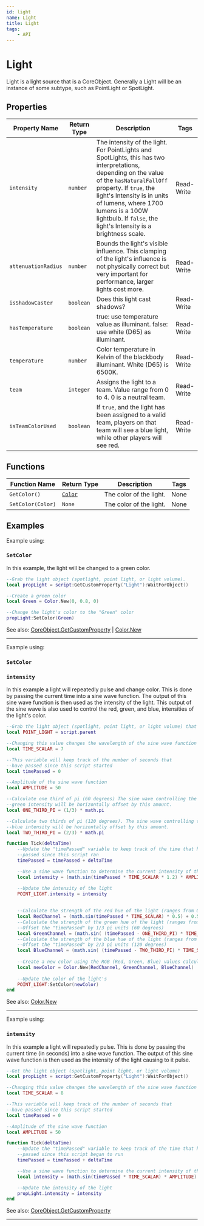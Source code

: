 ```yaml
---
id: light
name: Light
title: Light
tags:
    - API
---
```


# Light

Light is a light source that is a CoreObject. Generally a Light will be an instance of some subtype, such as PointLight or SpotLight.

## Properties

| Property Name | Return Type | Description | Tags |
| -------- | ----------- | ----------- | ---- |
| `intensity` | `number` | The intensity of the light. For PointLights and SpotLights, this has two interpretations, depending on the value of the `hasNaturalFallOff` property. If `true`, the light's Intensity is in units of lumens, where 1700 lumens is a 100W lightbulb. If `false`, the light's Intensity is a brightness scale. | Read-Write |
| `attenuationRadius` | `number` | Bounds the light's visible influence. This clamping of the light's influence is not physically correct but very important for performance, larger lights cost more. | Read-Write |
| `isShadowCaster` | `boolean` | Does this light cast shadows? | Read-Write |
| `hasTemperature` | `boolean` | true: use temperature value as illuminant. false: use white (D65) as illuminant. | Read-Write |
| `temperature` | `number` | Color temperature in Kelvin of the blackbody illuminant. White (D65) is 6500K. | Read-Write |
| `team` | `integer` | Assigns the light to a team. Value range from 0 to 4. 0 is a neutral team. | Read-Write |
| `isTeamColorUsed` | `boolean` | If `true`, and the light has been assigned to a valid team, players on that team will see a blue light, while other players will see red. | Read-Write |

## Functions

| Function Name | Return Type | Description | Tags |
| -------- | ----------- | ----------- | ---- |
| `GetColor()` | [`Color`](color.md) | The color of the light. | None |
| `SetColor(Color)` | `None` | The color of the light. | None |

## Examples

Example using:

### `SetColor`

In this example, the light will be changed to a green color.

```lua
--Grab the light object (spotlight, point light, or light volume).
local propLight = script:GetCustomProperty("Light"):WaitForObject()

--Create a green color
local Green = Color.New(0, 0.8, 0)

--Change the light's color to the "Green" color
propLight:SetColor(Green)
```

See also: [CoreObject.GetCustomProperty](coreobject.md) | [Color.New](color.md)

---

Example using:

### `SetColor`

### `intensity`

In this example a light will repeatedly pulse and change color. This is done by passing the current time into a sine wave function. The output of this sine wave function is then used as the intensity of the light. This output of the sine wave is also used to control the red, green, and blue, intensities of the light's color.

```lua
--Grab the light object (spotlight, point light, or light volume) that is a parent of this script
local POINT_LIGHT = script.parent

--Changing this value changes the wavelength of the sine wave function
local TIME_SCALAR = 7

--This variable will keep track of the number of seconds that
--have passed since this script started
local timePassed = 0

--Amplitude of the sine wave function
local AMPLITUDE = 50

--Calculate one third of pi (60 degrees) The sine wave controlling the 
--green intensity will be horizontally offset by this amount.
local ONE_THIRD_PI = (1/3) * math.pi

--Calculate two thirds of pi (120 degrees). The sine wave controlling the 
--blue intensity will be horizontally offset by this amount.
local TWO_THIRD_PI = (2/3) * math.pi

function Tick(deltaTime)
    --Update the "timePassed" variable to keep track of the time that has
    --passed since this script ran
    timePassed = timePassed + deltaTime

    --Use a sine wave function to determine the current intensity of the light 
    local intensity = (math.sin(timePassed * TIME_SCALAR * 1.2) * AMPLITUDE) + AMPLITUDE

    --Update the intensity of the light
    POINT_LIGHT.intensity = intensity
    
    
    --Calculate the strength of the red hue of the light (ranges from 0 - 1)
    local RedChannel = (math.sin(timePassed * TIME_SCALAR) * 0.5) + 0.5 
    --Calculate the strength of the green hue of the light (ranges from 0 - 1)
    --Offset the "timePassed" by 1/3 pi units (60 degrees)
    local GreenChannel = (math.sin( (timePassed - ONE_THIRD_PI) * TIME_SCALAR * 0.3) * 0.5) + 0.5 
    --Calculate the strength of the blue hue of the light (ranges from 0 - 1)
    --Offset the "timePassed" by 2/3 pi units (120 degrees)
    local BlueChannel = (math.sin( (timePassed - TWO_THIRD_PI) * TIME_SCALAR) * 0.5) + 0.5 
    
    --Create a new color using the RGB (Red, Green, Blue) values calculated above
    local newColor = Color.New(RedChannel, GreenChannel, BlueChannel)
    
    --Update the color of the light's
    POINT_LIGHT:SetColor(newColor)
end
```

See also: [Color.New](color.md)

---

Example using:

### `intensity`

In this example a light will repeatedly pulse. This is done by passing the current time (in seconds) into a sine wave function. The output of this sine wave function is then used as the intensity of the light causing to it pulse.

```lua
--Get the light object (spotlight, point light, or light volume)
local propLight = script:GetCustomProperty("Light"):WaitForObject()

--Changing this value changes the wavelength of the sine wave function
local TIME_SCALAR = 8

--This variable will keep track of the number of seconds that
--have passed since this script started
local timePassed = 0

--Amplitude of the sine wave function
local AMPLITUDE = 50

function Tick(deltaTime)
    --Update the "timePassed" variable to keep track of the time that has
    --passed since this script began to run
    timePassed = timePassed + deltaTime

    --Use a sine wave function to determine the current intensity of the light 
    local intensity = (math.sin(timePassed * TIME_SCALAR) * AMPLITUDE)

    --Update the intensity of the light
    propLight.intensity = intensity
end
```

See also: [CoreObject.GetCustomProperty](coreobject.md)

---
